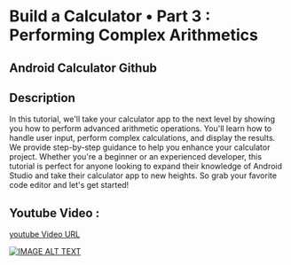 # Build a Calculator • Part 3 : Performing Complex Arithmetics

## Android Calculator Github

## Description
In this tutorial, we'll take your calculator app to the next level by showing you how to perform advanced arithmetic operations. You'll learn how to handle user input, perform complex calculations, and display the results. We provide step-by-step guidance to help you enhance your calculator project. Whether you're a beginner or an experienced developer, this tutorial is perfect for anyone looking to expand their knowledge of Android Studio and take their calculator app to new heights. So grab your favorite code editor and let's get started!

## Youtube Video :
[youtube Video URL](https://youtu.be/AUOxon5ddHY)

[![IMAGE ALT TEXT](https://i3.ytimg.com/vi/AUOxon5ddHY/maxresdefault.jpg)](https://youtu.be/AUOxon5ddHY)